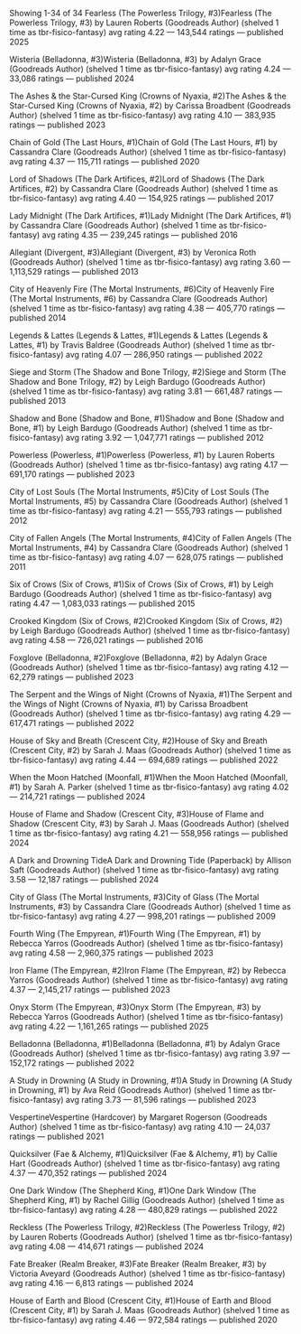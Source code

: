 Showing 1-34 of 34
Fearless (The Powerless Trilogy, #3)Fearless (The Powerless Trilogy, #3)
by Lauren Roberts (Goodreads Author) (shelved 1 time as tbr-fisico-fantasy)
avg rating 4.22 — 143,544 ratings — published 2025

Wisteria (Belladonna, #3)Wisteria (Belladonna, #3)
by Adalyn Grace (Goodreads Author) (shelved 1 time as tbr-fisico-fantasy)
avg rating 4.24 — 33,086 ratings — published 2024
  
  
The Ashes & the Star-Cursed King (Crowns of Nyaxia, #2)The Ashes & the Star-Cursed King (Crowns of Nyaxia, #2)
by Carissa Broadbent (Goodreads Author) (shelved 1 time as tbr-fisico-fantasy)
avg rating 4.10 — 383,935 ratings — published 2023
  
  
Chain of Gold (The Last Hours, #1)Chain of Gold (The Last Hours, #1)
by Cassandra Clare (Goodreads Author) (shelved 1 time as tbr-fisico-fantasy)
avg rating 4.37 — 115,711 ratings — published 2020
  
  
Lord of Shadows (The Dark Artifices, #2)Lord of Shadows (The Dark Artifices, #2)
by Cassandra Clare (Goodreads Author) (shelved 1 time as tbr-fisico-fantasy)
avg rating 4.40 — 154,925 ratings — published 2017
  
  
Lady Midnight (The Dark Artifices, #1)Lady Midnight (The Dark Artifices, #1)
by Cassandra Clare (Goodreads Author) (shelved 1 time as tbr-fisico-fantasy)
avg rating 4.35 — 239,245 ratings — published 2016
  
  
Allegiant (Divergent, #3)Allegiant (Divergent, #3)
by Veronica Roth (Goodreads Author) (shelved 1 time as tbr-fisico-fantasy)
avg rating 3.60 — 1,113,529 ratings — published 2013
  
  
City of Heavenly Fire (The Mortal Instruments, #6)City of Heavenly Fire (The Mortal Instruments, #6)
by Cassandra Clare (Goodreads Author) (shelved 1 time as tbr-fisico-fantasy)
avg rating 4.38 — 405,770 ratings — published 2014
  
  
Legends & Lattes (Legends & Lattes, #1)Legends & Lattes (Legends & Lattes, #1)
by Travis Baldree (Goodreads Author) (shelved 1 time as tbr-fisico-fantasy)
avg rating 4.07 — 286,950 ratings — published 2022
  
  
Siege and Storm (The Shadow and Bone Trilogy, #2)Siege and Storm (The Shadow and Bone Trilogy, #2)
by Leigh Bardugo (Goodreads Author) (shelved 1 time as tbr-fisico-fantasy)
avg rating 3.81 — 661,487 ratings — published 2013
  
  
Shadow and Bone (Shadow and Bone, #1)Shadow and Bone (Shadow and Bone, #1)
by Leigh Bardugo (Goodreads Author) (shelved 1 time as tbr-fisico-fantasy)
avg rating 3.92 — 1,047,771 ratings — published 2012
  
  
Powerless (Powerless, #1)Powerless (Powerless, #1)
by Lauren Roberts (Goodreads Author) (shelved 1 time as tbr-fisico-fantasy)
avg rating 4.17 — 691,170 ratings — published 2023
  
  
City of Lost Souls (The Mortal Instruments, #5)City of Lost Souls (The Mortal Instruments, #5)
by Cassandra Clare (Goodreads Author) (shelved 1 time as tbr-fisico-fantasy)
avg rating 4.21 — 555,793 ratings — published 2012
  
  
City of Fallen Angels (The Mortal Instruments, #4)City of Fallen Angels (The Mortal Instruments, #4)
by Cassandra Clare (Goodreads Author) (shelved 1 time as tbr-fisico-fantasy)
avg rating 4.07 — 628,075 ratings — published 2011
  
  
Six of Crows (Six of Crows, #1)Six of Crows (Six of Crows, #1)
by Leigh Bardugo (Goodreads Author) (shelved 1 time as tbr-fisico-fantasy)
avg rating 4.47 — 1,083,033 ratings — published 2015
  
  
Crooked Kingdom (Six of Crows, #2)Crooked Kingdom (Six of Crows, #2)
by Leigh Bardugo (Goodreads Author) (shelved 1 time as tbr-fisico-fantasy)
avg rating 4.58 — 726,021 ratings — published 2016
  
  
Foxglove (Belladonna, #2)Foxglove (Belladonna, #2)
by Adalyn Grace (Goodreads Author) (shelved 1 time as tbr-fisico-fantasy)
avg rating 4.12 — 62,279 ratings — published 2023
  
  
The Serpent and the Wings of Night (Crowns of Nyaxia, #1)The Serpent and the Wings of Night (Crowns of Nyaxia, #1)
by Carissa Broadbent (Goodreads Author) (shelved 1 time as tbr-fisico-fantasy)
avg rating 4.29 — 617,471 ratings — published 2022
  
  
House of Sky and Breath (Crescent City, #2)House of Sky and Breath (Crescent City, #2)
by Sarah J. Maas (Goodreads Author) (shelved 1 time as tbr-fisico-fantasy)
avg rating 4.44 — 694,689 ratings — published 2022
  
  
When the Moon Hatched (Moonfall, #1)When the Moon Hatched (Moonfall, #1)
by Sarah A. Parker (shelved 1 time as tbr-fisico-fantasy)
avg rating 4.02 — 214,721 ratings — published 2024
  
  
House of Flame and Shadow (Crescent City, #3)House of Flame and Shadow (Crescent City, #3)
by Sarah J. Maas (Goodreads Author) (shelved 1 time as tbr-fisico-fantasy)
avg rating 4.21 — 558,956 ratings — published 2024
  
  
A Dark and Drowning TideA Dark and Drowning Tide (Paperback)
by Allison Saft (Goodreads Author) (shelved 1 time as tbr-fisico-fantasy)
avg rating 3.58 — 12,187 ratings — published 2024
  
  
City of Glass (The Mortal Instruments, #3)City of Glass (The Mortal Instruments, #3)
by Cassandra Clare (Goodreads Author) (shelved 1 time as tbr-fisico-fantasy)
avg rating 4.27 — 998,201 ratings — published 2009
  
  
Fourth Wing (The Empyrean, #1)Fourth Wing (The Empyrean, #1)
by Rebecca Yarros (Goodreads Author) (shelved 1 time as tbr-fisico-fantasy)
avg rating 4.58 — 2,960,375 ratings — published 2023
  
  
Iron Flame (The Empyrean, #2)Iron Flame (The Empyrean, #2)
by Rebecca Yarros (Goodreads Author) (shelved 1 time as tbr-fisico-fantasy)
avg rating 4.37 — 2,145,217 ratings — published 2023
  
  
Onyx Storm (The Empyrean, #3)Onyx Storm (The Empyrean, #3)
by Rebecca Yarros (Goodreads Author) (shelved 1 time as tbr-fisico-fantasy)
avg rating 4.22 — 1,161,265 ratings — published 2025
  
  
Belladonna (Belladonna, #1)Belladonna (Belladonna, #1)
by Adalyn Grace (Goodreads Author) (shelved 1 time as tbr-fisico-fantasy)
avg rating 3.97 — 152,172 ratings — published 2022
  
  
A Study in Drowning (A Study in Drowning, #1)A Study in Drowning (A Study in Drowning, #1)
by Ava Reid (Goodreads Author) (shelved 1 time as tbr-fisico-fantasy)
avg rating 3.73 — 81,596 ratings — published 2023
  
  
VespertineVespertine (Hardcover)
by Margaret Rogerson (Goodreads Author) (shelved 1 time as tbr-fisico-fantasy)
avg rating 4.10 — 24,037 ratings — published 2021
  
  
Quicksilver (Fae & Alchemy, #1)Quicksilver (Fae & Alchemy, #1)
by Callie Hart (Goodreads Author) (shelved 1 time as tbr-fisico-fantasy)
avg rating 4.37 — 470,352 ratings — published 2024
  
  
One Dark Window (The Shepherd King, #1)One Dark Window (The Shepherd King, #1)
by Rachel Gillig (Goodreads Author) (shelved 1 time as tbr-fisico-fantasy)
avg rating 4.28 — 480,829 ratings — published 2022
  
  
Reckless (The Powerless Trilogy, #2)Reckless (The Powerless Trilogy, #2)
by Lauren Roberts (Goodreads Author) (shelved 1 time as tbr-fisico-fantasy)
avg rating 4.08 — 414,671 ratings — published 2024
  
  
Fate Breaker (Realm Breaker, #3)Fate Breaker (Realm Breaker, #3)
by Victoria Aveyard (Goodreads Author) (shelved 1 time as tbr-fisico-fantasy)
avg rating 4.16 — 6,813 ratings — published 2024
  
  
House of Earth and Blood (Crescent City, #1)House of Earth and Blood (Crescent City, #1)
by Sarah J. Maas (Goodreads Author) (shelved 1 time as tbr-fisico-fantasy)
avg rating 4.46 — 972,584 ratings — published 2020
